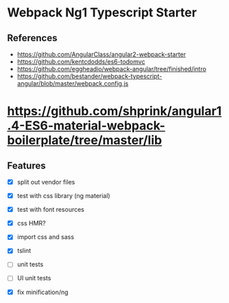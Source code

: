 # Webpack Ng1 Typescript Starter

## References

* https://github.com/AngularClass/angular2-webpack-starter
* https://github.com/kentcdodds/es6-todomvc
* https://github.com/eggheadio/webpack-angular/tree/finished/intro
* https://github.com/bestander/webpack-typescript-angular/blob/master/webpack.config.js
# https://github.com/shprink/angular1.4-ES6-material-webpack-boilerplate/tree/master/lib

## Features
- [x] split out vendor files
- [x] test with css library (ng material)
- [x] test with font resources
- [x] css HMR?
- [x] import css and sass
- [x] tslint
- [ ] unit tests
- [ ] UI unit tests
- [x] fix minification/ng

